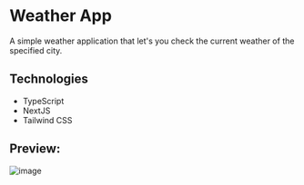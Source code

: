 # Weather App

A simple weather application that let's you check the current weather of the specified city.

## Technologies
* TypeScript
* NextJS
* Tailwind CSS

## Preview:
![image](https://github.com/samizak/Weather-App/assets/30938455/a2cbc02f-809f-48b4-b707-7ac15095d746)
